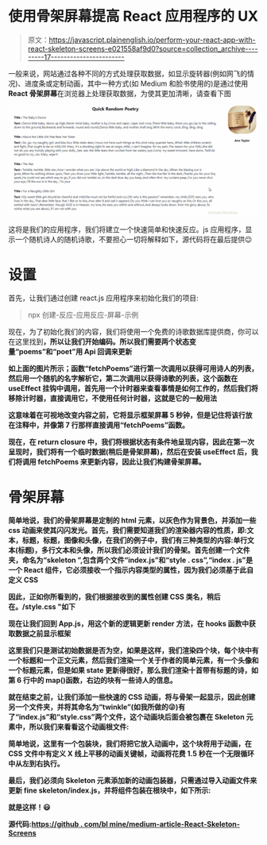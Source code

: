 # 使用骨架屏幕提高 React 应用程序的 UX

> 原文：<https://javascript.plainenglish.io/perform-your-react-app-with-react-skeleton-screens-e021558af9d0?source=collection_archive---------17----------------------->

一般来说，网站通过各种不同的方式处理获取数据，如显示旋转器(例如网飞的情况)、进度条或定制动画，其中一种方式(如 Medium 和脸书使用的)是通过使用 **React 骨架屏幕**在浏览器上处理获取数据，为使其更加清晰，请查看下图

![](img/77b39e7a660ea9f9093eb9aa0e781665.png)

这将是我们的应用程序，我们将建立一个快速简单和快速反应。js 应用程序，显示一个随机诗人的随机诗歌，不要担心一切将解释如下，源代码将在最后提供😉

# 设置

首先，让我们通过创建 react.js 应用程序来初始化我们的项目:

> npx 创建-反应-应用反应-屏幕-示例

现在，为了初始化我们的内容，我们将使用一个免费的诗歌数据库提供商，你可以在这里找到[](https://github.com/thundercomb/poetrydb/blob/master/README.md)****，所以让我们开始编码。所以我们需要两个状态变量“poems”和“poet”用 Api 回调来更新****

****如上面的图片所示；函数“fetchPoems”进行第一次调用以获得可用诗人的列表，然后用一个随机的名字解析它，第二次调用以获得诗歌的列表，这个函数在 useEffect 挂钩中调用，首先用一个计时器来查看事情是如何工作的，然后我们将移除计时器，直接调用它，不使用任何计时器，这就是它的一般用法****

****这意味着在可视地改变内容之前，它将显示框架屏幕 5 秒钟，但是记住将该行放在注释中，并像第 7 行那样直接调用“fetchPoems”函数。****

****现在，在 return closure 中，我们将根据状态有条件地呈现内容，因此在第一次呈现时，我们将有一个临时数据(稍后是骨架屏幕)，然后在安装 useEffect 后，我们将调用 fetchPoems 来更新内容，因此让我们构建骨架屏幕。****

# ****骨架屏幕****

****简单地说，我们的骨架屏幕是定制的 html 元素，以灰色作为背景色，并添加一些 css 动画来使其闪闪发光。首先，我们需要知道我们的渲染器内容的性质，即:文本，标题，标题，图像和头像，在我们的例子中，我们有三种类型的内容:单行文本(标题)，多行文本和头像，所以我们必须设计我们的骨架。首先创建一个文件夹，命名为“skeleton ”,包含两个文件“index.js”和“style . css”,“index . js”是一个 React 组件，它必须接收一个指示内容类型的属性，因为我们必须基于此自定义 CSS****

****因此，正如你所看到的，我们根据接收到的属性创建 CSS 类名，稍后在。/style.css "如下****

****现在让我们回到 App.js，用这个新的逻辑更新 render 方法，在 hooks 函数中获取数据之前显示框架****

****这里我们只是测试初始数据是否为空，如果是这样，我们渲染四个块，每个块中有一个标题和一个正文元素，然后我们渲染一个关于作者的简单元素，有一个头像和一个标题元素，但是如果 state 更新得很好，那么我们渲染十首带有标题的诗，如第 6 行中的 map()函数，右边的块有一些诗人的信息。****

****就在结束之前，让我们添加一些快速的 CSS 动画，将与骨架一起显示，因此创建另一个文件夹，并将其命名为“twinkle”(如我所做的😜)有了“index.js”和“style.css”两个文件，这个动画块后面会被包裹在 Skeleton 元素中，所以我们来看看这个动画根文件:****

****简单地说，这里有一个包装块，我们将把它放入动画中，这个块将用于动画，在 CSS 文件中有定义 X 线上平移的动画关键帧，动画将花费 1.5 秒在一个无限循环中从左到右执行。****

****最后，我们必须向 Skeleton 元素添加新的动画包装器，只需通过导入动画文件来更新 fine skeleton/index.js，并将组件包装在根块中，如下所示:****

****就是这样！😃****

******源代码:**[https://github . com/bl mine/medium-article-React-Skeleton-Screens](https://github.com/BLemine/medium-article-React-Skeleton-Screens)****